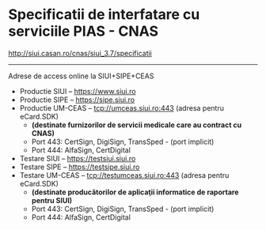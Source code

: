 # Specificatii de interfatare cu serviciile PIAS - CNAS

http://siui.casan.ro/cnas/siui_3.7/specificatii

***
Adrese de access online la SIUI+SIPE+CEAS

* Productie SIUI – https://www.siui.ro
* Productie SIPE – https://sipe.siui.ro
* Productie UM-CEAS – <tcp://umceas.siui.ro:443> (adresa pentru eCard.SDK)
    * **(destinate furnizorilor de servicii medicale care au contract cu CNAS)**
    * Port 443: CertSign, DigiSign, TransSped - (port implicit)
    * Port 444: AlfaSign, CertDigital
* Testare SIUI – https://testsiui.siui.ro
* Testare SIPE – https://testsipe.siui.ro
* Testare UM-CEAS – <tcp://testumceas.siui.ro:443> (adresa pentru eCard.SDK)
    * **(destinate producătorilor de aplicaţii informatice de raportare pentru SIUI)**
    * Port 443: CertSign, DigiSign, TransSped - (port implicit)
    * Port 444: AlfaSign, CertDigital